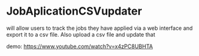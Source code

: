 # JobAplicationCSVupdater
will allow users to track the jobs they have applied via a web interface  and export it to a csv file. Also upload a csv file and update that 

demo: https://www.youtube.com/watch?v=x4zPC8UBHTA
